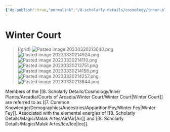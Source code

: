 ```yaml
---
{"dg-publish":true,"permalink":"/8-scholarly-details/cosmology/inner-planes/arcadia/courts-of-arcadia/winter-court/winter-court/","noteIcon":""}
---
```


# Winter Court

>[!grid]
>![Pasted image 20230330213640.png](/img/user/x.%20Assets/Attachments/Pasted%20image%2020230330213640.png)
>![Pasted image 20230330214924.png](/img/user/x.%20Assets/Attachments/Pasted%20image%2020230330214924.png)
>![Pasted image 20230330214110.png](/img/user/x.%20Assets/Attachments/Pasted%20image%2020230330214110.png)
>![Pasted image 20230330213751.png](/img/user/x.%20Assets/Attachments/Pasted%20image%2020230330213751.png)
>![Pasted image 20230330214158.png](/img/user/x.%20Assets/Attachments/Pasted%20image%2020230330214158.png)
>![Pasted image 20230330214257.png](/img/user/x.%20Assets/Attachments/Pasted%20image%2020230330214257.png)
>![Pasted image 20230330213844.png](/img/user/x.%20Assets/Attachments/Pasted%20image%2020230330213844.png)

Members of the [[8. Scholarly Details/Cosmology/Inner Planes/Arcadia/Courts of Arcadia/Winter Court/Winter Court\|Winter Court]] are referred to as [[7. Common Knowledge/Demographics/Ancestries/Apparition/Fey/Winter Fey\|Winter Fey]]. Associated with the elemental energies of [[8. Scholarly Details/Magic/Malak Artes/Air/Air\|Air]] and [[8. Scholarly Details/Magic/Malak Artes/Ice/Ice\|Ice]]. 
